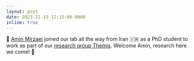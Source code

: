```yaml
---
layout: post
date: 2023-11-15 12:15:00-0000
inline: true
---
```


🙌 [Amin Mirzaei](/people/amin-mirzaei) joined our lab all the way from Iran 🇮🇷 as a PhD student to work as part of our [research group Themis](/projects/2022_themis). Welcome Amin, research here we come! 🥳
